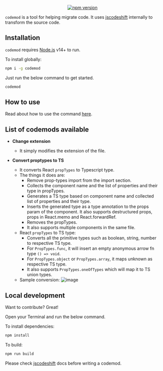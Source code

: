 <p align="center">
  <a href="https://www.npmjs.com/package/codemod" target="_blank" >
    <img src="https://badge.fury.io/js/codemod.svg" alt="npm version">
  </a>
</p>

`codemod` is a tool for helping migrate code. It uses [jscodeshift](https://github.com/facebook/jscodeshift) internally to transform the source code.

## Installation

`codemod` requires [Node.js](https://nodejs.org/) v14+ to run.

To install globally:

```sh
npm i -g codemod
```

Just run the below command to get started.

```sh
codemod
```

## How to use

Read about how to use the command [here](https://github.com/binary-com/codemod/blob/master/HOW-TO-USE.md).

## List of codemods available

-   **Change extension**

    -   It simply modifies the extension of the file.

-   **Convert proptypes to TS**
    -   It converts React `propTypes` to Typescript type.
    -   The things it does are:
        -   Remove prop-types import from the import section.
        -   Collects the component name and the list of properties and their type in propTypes.
        -   Generates a TS type based on component name and collected list of properties and their type.
        -   Inserts the generated type as a type annotation to the props param of the component. It also supports destructured props, props in React.memo and React.forwardRef.
        -   Removes the propTypes.
        -   It also supports multiple components in the same file.
    -   React `propTypes` to TS type:
        -   Converts all the primitive types such as boolean, string, number to respective TS type.
        -   For `PropTypes.func`, it will insert an empty anonymous arrow fn type `() => void`.
        -   For `PropTypes.object` or `PropTypes.array`, it maps unknown as respective TS type.
        -   It also supports `PropTypes.oneOfTypes` which will map it to TS union types.
    -   Sample conversion:
        ![image](https://user-images.githubusercontent.com/56330681/152483079-fff0639c-3f43-43fc-9510-9feb6f7e89a6.png)

## Local development

Want to contribute? Great!

Open your Terminal and run the below command.

To install dependencies:

```sh
npm install
```

To build:

```sh
npm run build
```

Please check [jscodeshift](https://github.com/facebook/jscodeshift) docs before writing a codemod.
